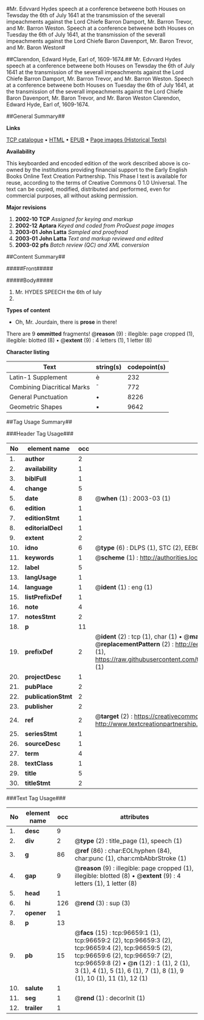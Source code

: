 #Mr. Edvvard Hydes speech at a conference betweene both Houses on Tewsday the 6th of July 1641 at the transmission of the severall impeachments against the Lord Chiefe Barron Damport, Mr. Barron Trevor, and Mr. Barron Weston. Speech at a conference betweene both Houses on Tuesday the 6th of July 1641, at the transmission of the severall impeachments against the Lord Chiefe Baron Davenport, Mr. Baron Trevor, and Mr. Baron Weston#

##Clarendon, Edward Hyde, Earl of, 1609-1674.##
Mr. Edvvard Hydes speech at a conference betweene both Houses on Tewsday the 6th of July 1641 at the transmission of the severall impeachments against the Lord Chiefe Barron Damport, Mr. Barron Trevor, and Mr. Barron Weston.
Speech at a conference betweene both Houses on Tuesday the 6th of July 1641, at the transmission of the severall impeachments against the Lord Chiefe Baron Davenport, Mr. Baron Trevor, and Mr. Baron Weston
Clarendon, Edward Hyde, Earl of, 1609-1674.

##General Summary##

**Links**

[TCP catalogue](http://www.ota.ox.ac.uk/tcp/)  • 
[HTML](http://tei.it.ox.ac.uk/tcp/Texts-HTML/free/A33/A33238.html)  • 
[EPUB](http://tei.it.ox.ac.uk/tcp/Texts-EPUB/free/A33/A33238.epub) • 
[Page images (Historical Texts)](https://data.historicaltexts.jisc.ac.uk/view?pubId=eebo-13023886e&pageId=eebo-13023886e-96659-1)

**Availability**

This keyboarded and encoded edition of the
	       work described above is co-owned by the institutions
	       providing financial support to the Early English Books
	       Online Text Creation Partnership. This Phase I text is
	       available for reuse, according to the terms of Creative
	       Commons 0 1.0 Universal. The text can be copied,
	       modified, distributed and performed, even for
	       commercial purposes, all without asking permission.

**Major revisions**

1. __2002-10__ __TCP__ *Assigned for keying and markup*
1. __2002-12__ __Aptara__ *Keyed and coded from ProQuest page images*
1. __2003-01__ __John Latta__ *Sampled and proofread*
1. __2003-01__ __John Latta__ *Text and markup reviewed and edited*
1. __2003-02__ __pfs__ *Batch review (QC) and XML conversion*

##Content Summary##

#####Front#####

#####Body#####

1. Mr. HYDES
SPEECH
the 6th of Iuly
1641.

**Types of content**

  * Oh, Mr. Jourdain, there is **prose** in there!

There are 9 **ommitted** fragments! 
 @__reason__ (9) : illegible: page cropped (1), illegible: blotted (8)  •  @__extent__ (9) : 4 letters (1), 1 letter (8)

**Character listing**


|Text|string(s)|codepoint(s)|
|---|---|---|
|Latin-1 Supplement|è|232|
|Combining             Diacritical Marks|̄|772|
|General Punctuation|•|8226|
|Geometric Shapes|▪|9642|

##Tag Usage Summary##

###Header Tag Usage###

|No|element name|occ|attributes|
|---|---|---|---|
|1.|__author__|2||
|2.|__availability__|1||
|3.|__biblFull__|1||
|4.|__change__|5||
|5.|__date__|8| @__when__ (1) : 2003-03 (1)|
|6.|__edition__|1||
|7.|__editionStmt__|1||
|8.|__editorialDecl__|1||
|9.|__extent__|2||
|10.|__idno__|6| @__type__ (6) : DLPS (1), STC (2), EEBO-CITATION (1), OCLC (1), VID (1)|
|11.|__keywords__|1| @__scheme__ (1) : http://authorities.loc.gov/ (1)|
|12.|__label__|5||
|13.|__langUsage__|1||
|14.|__language__|1| @__ident__ (1) : eng (1)|
|15.|__listPrefixDef__|1||
|16.|__note__|4||
|17.|__notesStmt__|2||
|18.|__p__|11||
|19.|__prefixDef__|2| @__ident__ (2) : tcp (1), char (1)  •  @__matchPattern__ (2) : ([0-9\-]+):([0-9IVX]+) (1), (.+) (1)  •  @__replacementPattern__ (2) : http://eebo.chadwyck.com/downloadtiff?vid=$1&page=$2 (1), https://raw.githubusercontent.com/textcreationpartnership/Texts/master/tcpchars.xml#$1 (1)|
|20.|__projectDesc__|1||
|21.|__pubPlace__|2||
|22.|__publicationStmt__|2||
|23.|__publisher__|2||
|24.|__ref__|2| @__target__ (2) : https://creativecommons.org/publicdomain/zero/1.0/ (1), http://www.textcreationpartnership.org/docs/. (1)|
|25.|__seriesStmt__|1||
|26.|__sourceDesc__|1||
|27.|__term__|4||
|28.|__textClass__|1||
|29.|__title__|5||
|30.|__titleStmt__|2||


###Text Tag Usage###

|No|element name|occ|attributes|
|---|---|---|---|
|1.|__desc__|9||
|2.|__div__|2| @__type__ (2) : title_page (1), speech (1)|
|3.|__g__|86| @__ref__ (86) : char:EOLhyphen (84), char:punc (1), char:cmbAbbrStroke (1)|
|4.|__gap__|9| @__reason__ (9) : illegible: page cropped (1), illegible: blotted (8)  •  @__extent__ (9) : 4 letters (1), 1 letter (8)|
|5.|__head__|1||
|6.|__hi__|126| @__rend__ (3) : sup (3)|
|7.|__opener__|1||
|8.|__p__|13||
|9.|__pb__|15| @__facs__ (15) : tcp:96659:1 (1), tcp:96659:2 (2), tcp:96659:3 (2), tcp:96659:4 (2), tcp:96659:5 (2), tcp:96659:6 (2), tcp:96659:7 (2), tcp:96659:8 (2)  •  @__n__ (12) : 1 (1), 2 (1), 3 (1), 4 (1), 5 (1), 6 (1), 7 (1), 8 (1), 9 (1), 10 (1), 11 (1), 12 (1)|
|10.|__salute__|1||
|11.|__seg__|1| @__rend__ (1) : decorInit (1)|
|12.|__trailer__|1||
